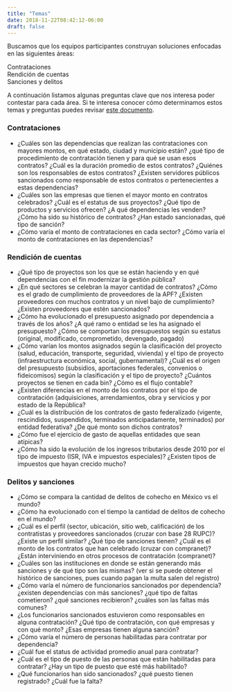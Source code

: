 ```yaml
---
title: "Temas"
date: 2018-11-22T08:42:12-06:00
draft: false
---
```


Buscamos que los equipos participantes construyan soluciones enfocadas en las siguientes áreas:

<div class="row">
<div class="well col-sm-3 tema-box">Contrataciones</div>
<div class="well col-sm-3 tema-box">Rendición de cuentas</div>
<div class="well col-sm-3 tema-box">Sanciones y delitos</div>
</div>

A continuación listamos algunas preguntas clave que nos interesa poder contestar para cada área. Si te interesa conocer cómo determinamos estos temas y preguntas puedes revisar [este documento](https://docs.google.com/document/d/15L8QJo9p-fTwSjxTni4vID3vbjGdcmEjN-X2pY4OZcM/edit?usp=sharing).

### Contrataciones
* ¿Cuáles son las dependencias que realizan las contrataciones con mayores montos, en qué estado, ciudad y municipio están? ¿qué tipo de procedimiento de contratación tienen y para qué se usan esos contratos? ¿Cuál es la duración promedio de estos contratos? ¿Quiénes son los responsables de estos contratos? ¿Existen servidores públicos sancionados como responsable de estos contratos o pertenecientes a estas dependencias?
* ¿Cuáles son las empresas que tienen el mayor monto en contratos celebrados? ¿Cuál es el estatus de sus proyectos? ¿Qué tipo de productos y servicios ofrecen? ¿A qué dependencias les venden? ¿Cómo ha sido su histórico de contratos? ¿Han estado sancionadas, qué tipo de sanción?
* ¿Cómo varía el monto de contrataciones en cada sector? ¿Cómo varía el monto de contrataciones en las dependencias? 

### Rendición de cuentas
* ¿Qué tipo de proyectos son los que se están haciendo y en qué dependencias con el fin modernizar la gestión pública?
* ¿En qué sectores se celebran la mayor cantidad de contratos? ¿Cómo es el grado de cumplimiento de proveedores de la APF? ¿Existen proveedores con muchos contratos y un nivel bajo de cumplimiento? ¿Existen proveedores que estén sancionados?
* ¿Cómo ha evolucionado el presupuesto asignado por dependencia a través de los años?  ¿A qué ramo o entidad se les ha asignado el presupuesto? ¿Cómo se comportan los presupuestos según su estatus (original, modificado, comprometido, devengado, pagado)
* ¿Cómo varían los montos asignados según la clasificación del proyecto (salud, educación, transporte, seguridad, vivienda) y el tipo de proyecto (infraestructura económica, social, gubernamental)? ¿Cuál es el origen del presupuesto (subsidios, aportaciones federales, convenios o fideicomisos) según la clasificación y el tipo de proyecto? ¿Cuántos proyectos se tienen en cada bin? ¿Cómo es el flujo contable?
* ¿Existen diferencias en el monto de los contratos por el tipo de contratación (adquisiciones, arrendamientos, obra y servicios y por estado de la República?
* ¿Cuál es la distribución de los contratos de gasto federalizado (vigente, rescindidos, suspendidos, terminados anticipadamente, terminados) por entidad federativa? ¿De qué monto son dichos contratos?
* ¿Cómo fue el ejercicio de gasto de aquellas entidades que sean atípicas?
* ¿Cómo ha sido la evolución de los ingresos tributarios desde 2010 por el tipo de impuesto (ISR, IVA e impuestos especiales)? ¿Existen tipos de impuestos que hayan crecido mucho?

### Delitos y sanciones
* ¿Cómo se compara la cantidad de delitos de cohecho en México vs el mundo?
* ¿Cómo ha evolucionado con el tiempo la cantidad de delitos de cohecho en el mundo?
* ¿Cuál es el perfil (sector, ubicación, sitio web, calificación) de los contratistas y proveedores sancionados (cruzar con base 28 RUPC)? ¿Existe un perfil similar? ¿Qué tipo de sanciones tienen? ¿Cuál es el monto de los contratos que han celebrado (cruzar con compranet)? ¿Están interviniendo en otros procesos de contratación (compranet)? 
* ¿Cuáles son las instituciones en donde se están generando más sanciones y de qué tipo son las mismas? 
(ver si se puede obtener el histórico de sanciones, pues cuando pagan la multa salen del registro)
* ¿Cómo varía el número de funcionarios sancionados por dependencia? ¿existen dependencias con más sanciones? ¿qué tipo de faltas cometieron? ¿qué sanciones recibieron? ¿cuáles son las faltas más comunes?
* ¿Los funcionarios sancionados estuvieron como responsables en alguna contratación? ¿Qué tipo de contratación, con qué empresas y con qué monto? ¿Esas empresas tienen alguna sanción?
* ¿Cómo varía el número de personas habilitadas para contratar por dependencia?
* ¿Cuál fue el status de actividad promedio anual para contratar?
* ¿Cuál es el tipo de puesto de las personas que están habilitadas para contratar? ¿Hay un tipo de puesto que esté más habilitado?
* ¿Qué funcionarios han sido sancionados? ¿qué puesto tienen registrado? ¿Cuál fue la falta?
